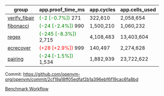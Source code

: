 | group | app.proof_time_ms | app.cycles | app.cells_used | leaf.proof_time_ms | leaf.cycles | leaf.cells_used |
| -- | -- | -- | -- | -- | -- | -- |
| [verify_fibair](https://github.com/openvm-org/openvm/blob/benchmark-results/benchmarks-pr/2127/verify_fibair-2cf19a18ff05edfaf2b1a396ebf6f19cac6fa8bd.md) |<span style='color: green'>(-2 [-0.7%])</span> 271 |  322,610 |  2,058,654 |- | - | - |
| [fibonacci](https://github.com/openvm-org/openvm/blob/benchmark-results/benchmarks-pr/2127/fibonacci-2cf19a18ff05edfaf2b1a396ebf6f19cac6fa8bd.md) |<span style='color: green'>(-24 [-2.4%])</span> 990 |  1,500,210 |  1,060,232 |- | - | - |
| [regex](https://github.com/openvm-org/openvm/blob/benchmark-results/benchmarks-pr/2127/regex-2cf19a18ff05edfaf2b1a396ebf6f19cac6fa8bd.md) |<span style='color: green'>(-245 [-8.3%])</span> 2,715 |  4,108,483 |  13,403,604 |- | - | - |
| [ecrecover](https://github.com/openvm-org/openvm/blob/benchmark-results/benchmarks-pr/2127/ecrecover-2cf19a18ff05edfaf2b1a396ebf6f19cac6fa8bd.md) |<span style='color: red'>(+28 [+2.9%])</span> 999 |  140,497 |  2,274,628 |- | - | - |
| [pairing](https://github.com/openvm-org/openvm/blob/benchmark-results/benchmarks-pr/2127/pairing-2cf19a18ff05edfaf2b1a396ebf6f19cac6fa8bd.md) |<span style='color: green'>(-24 [-1.5%])</span> 1,534 |  1,882,939 |  23,722,622 |- | - | - |


Commit: https://github.com/openvm-org/openvm/commit/2cf19a18ff05edfaf2b1a396ebf6f19cac6fa8bd

[Benchmark Workflow](https://github.com/openvm-org/openvm/actions/runs/17558234954)
